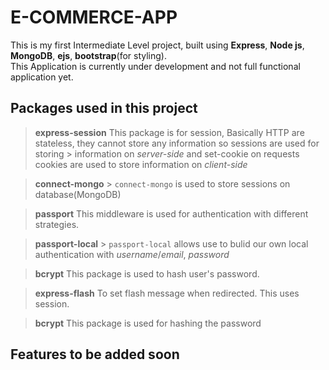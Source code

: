 # E-COMMERCE-APP

This is my first Intermediate Level project, built using **Express**, **Node js**, **MongoDB**, **ejs**, **bootstrap**(for styling).  
This Application is currently under development and not full functional application yet.

## Packages used in this project

> **express-session**
> This package is for session, Basically HTTP are stateless, they cannot store any information so sessions are used for storing > information on _server-side_ and set-cookie on requests cookies are used to store information on _client-side_

> **connect-mongo** > `connect-mongo` is used to store sessions on database(MongoDB)

> **passport**
> This middleware is used for authentication with different strategies.

> **passport-local** > `passport-local` allows use to bulid our own local authentication with _username_/_email_, _password_

> **bcrypt**
> This package is used to hash user's password.

> **express-flash**
> To set flash message when redirected. This uses session.

> **bcrypt**
> This package is used for hashing the password

## Features to be added soon
